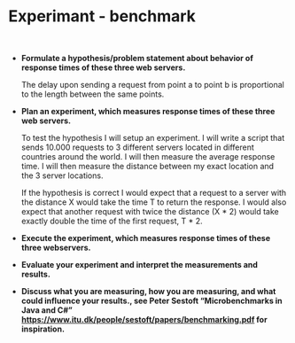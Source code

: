# Experimant - benchmark

<br>

* __Formulate a hypothesis/problem statement about behavior of response times of these three web servers.__

  The delay upon sending a request from point a to point b is proportional to the length between the same points.

* __Plan an experiment, which measures response times of these three web servers.__

  To test the hypothesis I will setup an experiment. I will write a script that sends 10.000 requests to 3 different servers     located in different countries around the world. I will then measure the average response time. I will then measure the         distance between my exact location and the 3 server locations. 

  If the hypothesis is correct I would expect that a request to a server with the distance X would take the time T to return     the response. I would also expect that another request with twice the distance (X * 2) would take exactly double the time of   the first request, T * 2. 

* __Execute the experiment, which measures response times of these three webservers.__


* __Evaluate your experiment and interpret the measurements and results.__


* __Discuss what you are measuring, how you are measuring, and what could influence your results., see Peter Sestoft “Microbenchmarks in Java and C#” https://www.itu.dk/people/sestoft/papers/benchmarking.pdf for inspiration.__
